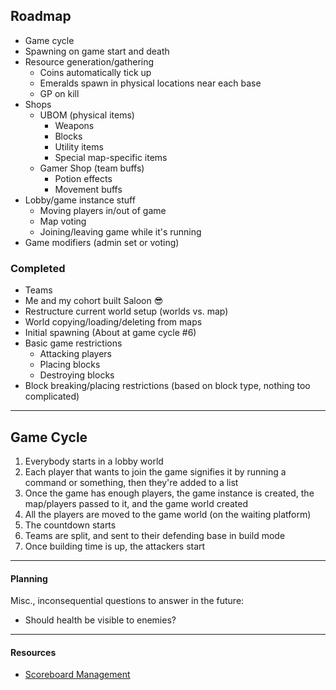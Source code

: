 ## Roadmap
 
 - Game cycle
 - Spawning on game start and death
 - Resource generation/gathering
    - Coins automatically tick up
    - Emeralds spawn in physical locations near each base
    - GP on kill
 - Shops
    - UBOM (physical items)
        - Weapons
        - Blocks
        - Utility items
        - Special map-specific items
    - Gamer Shop (team buffs)
        - Potion effects
        - Movement buffs
 - Lobby/game instance stuff
    - Moving players in/out of game
    - Map voting
    - Joining/leaving game while it's running
 - Game modifiers (admin set or voting)

### Completed

 - Teams
 - Me and my cohort built Saloon 😎
 - Restructure current world setup (worlds vs. map)
 - World copying/loading/deleting from maps
 - Initial spawning (About at game cycle #6)
 - Basic game restrictions
     - Attacking players
     - Placing blocks
     - Destroying blocks
 - Block breaking/placing restrictions (based on block type, nothing too complicated)
 
---

## Game Cycle

1. Everybody starts in a lobby world
2. Each player that wants to join the game signifies it by running a command or something, then they're added to a list
3. Once the game has enough players, the game instance is created, the map/players passed to it, and the game world created
4. All the players are moved to the game world (on the waiting platform)
5. The countdown starts
6. Teams are split, and sent to their defending base in build mode
7. Once building time is up, the attackers start

---

#### Planning

Misc., inconsequential questions to answer in the future:

 - Should health be visible to enemies?
 
---

#### Resources

 - [Scoreboard Management](https://bukkit.org/threads/tutorial-scoreboards-teams-with-the-bukkit-api.139655/)